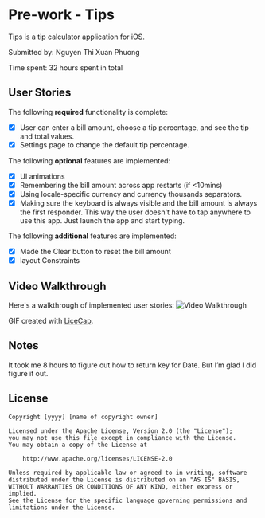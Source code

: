 # Pre-work - Tips

Tips is a tip calculator application for iOS.

Submitted by: Nguyen Thi Xuan Phuong

Time spent: 32 hours spent in total

## User Stories

The following **required** functionality is complete:

* [x] User can enter a bill amount, choose a tip percentage, and see the tip and total values.
* [x] Settings page to change the default tip percentage.

The following **optional** features are implemented:
* [x] UI animations
* [x] Remembering the bill amount across app restarts (if <10mins)
* [x] Using locale-specific currency and currency thousands separators.
* [x] Making sure the keyboard is always visible and the bill amount is always the first responder. This way the user doesn't have to tap anywhere to use this app. Just launch the app and start typing.

The following **additional** features are implemented:
- [x] Made the Clear button to reset the bill amount
- [x] layout Constraints
## Video Walkthrough 

Here's a walkthrough of implemented user stories:
<img src='http://imgur.com/a/9MkNK' title='Video Walkthrough' width='' alt='Video Walkthrough' />

GIF created with [LiceCap](http://www.cockos.com/licecap/).


## Notes

It took me 8 hours to figure out how to return key for Date. But I’m glad I did figure it out.

## License

    Copyright [yyyy] [name of copyright owner]

    Licensed under the Apache License, Version 2.0 (the "License");
    you may not use this file except in compliance with the License.
    You may obtain a copy of the License at

        http://www.apache.org/licenses/LICENSE-2.0

    Unless required by applicable law or agreed to in writing, software
    distributed under the License is distributed on an "AS IS" BASIS,
    WITHOUT WARRANTIES OR CONDITIONS OF ANY KIND, either express or implied.
    See the License for the specific language governing permissions and
    limitations under the License.
